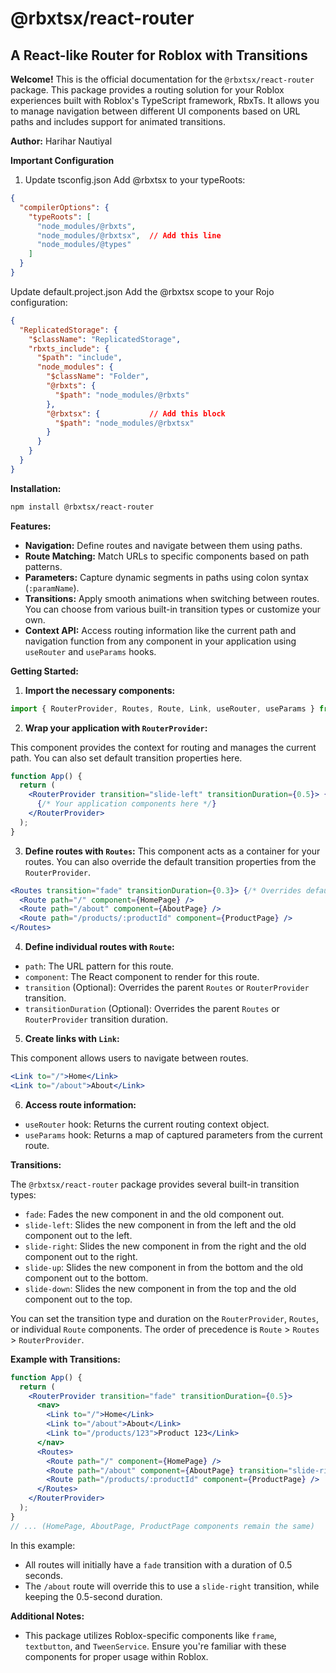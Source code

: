 # @rbxtsx/react-router
## A React-like Router for Roblox with Transitions

**Welcome!** This is the official documentation for the `@rbxtsx/react-router` package. This package provides a routing solution for your Roblox experiences built with Roblox's TypeScript framework, RbxTs. It allows you to manage navigation between different UI components based on URL paths and includes support for animated transitions.

**Author:** Harihar Nautiyal

**Important Configuration**

1. Update tsconfig.json
Add @rbxtsx to your typeRoots:

```json
{
  "compilerOptions": {
    "typeRoots": [
      "node_modules/@rbxts",
      "node_modules/@rbxtsx",  // Add this line
      "node_modules/@types"
    ]
  }
}
```

Update default.project.json
Add the @rbxtsx scope to your Rojo configuration:

```json
{
  "ReplicatedStorage": {
    "$className": "ReplicatedStorage",
    "rbxts_include": {
      "$path": "include",
      "node_modules": {
        "$className": "Folder",
        "@rbxts": {
          "$path": "node_modules/@rbxts"
        },
        "@rbxtsx": {           // Add this block
          "$path": "node_modules/@rbxtsx"
        }
      }
    }
  }
}
```

**Installation:**

```bash
npm install @rbxtsx/react-router
```

**Features:**

*   **Navigation:** Define routes and navigate between them using paths.
*   **Route Matching:** Match URLs to specific components based on path patterns.
*   **Parameters:** Capture dynamic segments in paths using colon syntax (`:paramName`).
*   **Transitions:** Apply smooth animations when switching between routes. You can choose from various built-in transition types or customize your own.
*   **Context API:** Access routing information like the current path and navigation function from any component in your application using `useRouter` and `useParams` hooks.

**Getting Started:**

1.  **Import the necessary components:**

```jsx
import { RouterProvider, Routes, Route, Link, useRouter, useParams } from "@rbxtsx/react-router";
```

2.  **Wrap your application with `RouterProvider`:**

This component provides the context for routing and manages the current path. You can also set default transition properties here.

```jsx
function App() {
  return (
    <RouterProvider transition="slide-left" transitionDuration={0.5}> {/* Default transition for all routes */}
      {/* Your application components here */}
    </RouterProvider>
  );
}
```

3.  **Define routes with `Routes`:** This component acts as a container for your routes. You can also override the default transition properties from the `RouterProvider`.

```jsx
<Routes transition="fade" transitionDuration={0.3}> {/* Overrides default transition for routes within */}
  <Route path="/" component={HomePage} />
  <Route path="/about" component={AboutPage} />
  <Route path="/products/:productId" component={ProductPage} />
</Routes>
```

4.  **Define individual routes with `Route`:**

*   `path`: The URL pattern for this route.
*   `component`: The React component to render for this route.
*   `transition` (Optional): Overrides the parent `Routes` or `RouterProvider` transition.
*   `transitionDuration` (Optional): Overrides the parent `Routes` or `RouterProvider` transition duration.

5.  **Create links with `Link`:**

This component allows users to navigate between routes.

```jsx
<Link to="/">Home</Link>
<Link to="/about">About</Link>
```

6.  **Access route information:**

*   `useRouter` hook: Returns the current routing context object.
*   `useParams` hook: Returns a map of captured parameters from the current route.

**Transitions:**

The `@rbxtsx/react-router` package provides several built-in transition types:

*   `fade`: Fades the new component in and the old component out.
*   `slide-left`: Slides the new component in from the left and the old component out to the left.
*   `slide-right`: Slides the new component in from the right and the old component out to the right.
*   `slide-up`: Slides the new component in from the bottom and the old component out to the bottom.
*   `slide-down`: Slides the new component in from the top and the old component out to the top.

You can set the transition type and duration on the `RouterProvider`, `Routes`, or individual `Route` components. The order of precedence is `Route` > `Routes` > `RouterProvider`.

**Example with Transitions:**

```jsx
function App() {
  return (
    <RouterProvider transition="fade" transitionDuration={0.5}>
      <nav>
        <Link to="/">Home</Link>
        <Link to="/about">About</Link>
        <Link to="/products/123">Product 123</Link>
      </nav>
      <Routes>
        <Route path="/" component={HomePage} />
        <Route path="/about" component={AboutPage} transition="slide-right" /> {/* Overrides default to slide-right */}
        <Route path="/products/:productId" component={ProductPage} />
      </Routes>
    </RouterProvider>
  );
}
// ... (HomePage, AboutPage, ProductPage components remain the same)
```

In this example:

*   All routes will initially have a `fade` transition with a duration of 0.5 seconds.
*   The `/about` route will override this to use a `slide-right` transition, while keeping the 0.5-second duration.

**Additional Notes:**

*   This package utilizes Roblox-specific components like `frame`, `textbutton`, and `TweenService`. Ensure you're familiar with these components for proper usage within Roblox.